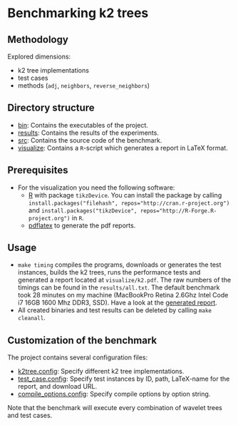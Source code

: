 # Benchmarking k2 trees

## Methodology

Explored dimensions:

  * k2 tree implementations
  * test cases
  * methods (`adj`, `neighbors`, `reverse_neighbors`)

## Directory structure

  * [bin](./bin): Contains the executables of the project.
  * [results](./results): Contains the results of the experiments.
  * [src](./src):  Contains the source code of the benchmark.
  * [visualize](./visualize): Contains a `R`-script which generates
							  a report in LaTeX format.

## Prerequisites

  * For the visualization you need the following software:
    - [R][RPJ] with package `tikzDevice`. You can install the
      package by calling
      `install.packages("filehash", repos="http://cran.r-project.org")`
	  and
	  `install.packages("tikzDevice", repos="http://R-Forge.R-project.org")`
	  in `R`.
    - [pdflatex][LT] to generate the pdf reports.

## Usage

 * `make timing` compiles the programs, downloads or generates
    the test instances, builds the k2 trees,
    runs the performance tests and generated a report located at
   `visualize/k2.pdf`. The raw numbers of the timings
   can be found in the `results/all.txt`. The default benchmark
   took 28 minutes on my machine (MacBookPro Retina 2.6Ghz Intel
   Code i7 16GB 1600 Mhz DDR3, SSD). Have a look at the
   [generated report][RES].
 * All created binaries and test results can be deleted
   by calling `make cleanall`.

## Customization of the benchmark

The project contains several configuration files:

  * [k2tree.config][K2CONFIG]: Specify different k2 tree implementations.
  * [test_case.config][TCCONF]: Specify test instances by ID, path, LaTeX-name
                                for the report, and download URL.
  * [compile_options.config][CCONF]: Specify compile options by option string.

Note that the benchmark will execute every combination of wavelet trees and test cases.

[RPJ]: http://www.r-project.org/ "R"
[LT]: http://www.tug.org/applications/pdftex/ "pdflatex"
[K2CONFIG]: ./k2tree.config "k2tree.config"
[TCCONF]: ./test_case.config "test_case.config"
[CCONF]: ./compile_options.config "compile_options.config"
[RES]: https://github.com/simongog/simongog.github.com/raw/master/assets/images/wt.pdf "wt.pdf"
